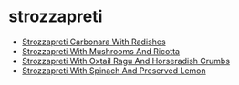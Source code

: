 # strozzapreti

 * [Strozzapreti Carbonara With Radishes](index/s/strozzapreti-carbonara-with-radishes.json)
 * [Strozzapreti With Mushrooms And Ricotta](index/s/strozzapreti-with-mushrooms-and-ricotta-51245810.json)
 * [Strozzapreti With Oxtail Ragu And Horseradish Crumbs](index/s/strozzapreti-with-oxtail-ragu-and-horseradish-crumbs-51264080.json)
 * [Strozzapreti With Spinach And Preserved Lemon](index/s/strozzapreti-with-spinach-and-preserved-lemon-51187290.json)
